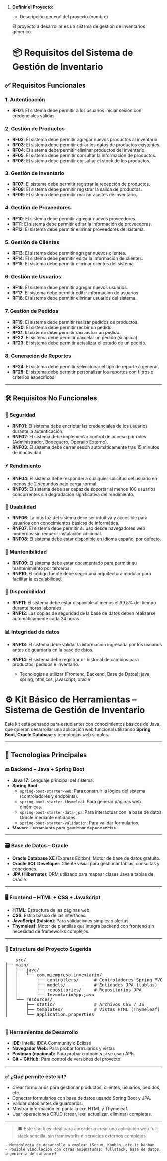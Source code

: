 
1. **Definir el Proyecto:**
    - Descripción general del proyecto.(nombre)

    El proyecto a desarrollar es un sistema de gestión de inventarios generico.

    # 📦 Requisitos del Sistema de Gestión de Inventario

## ✅ Requisitos Funcionales

### 1. Autenticación
- **RF01**: El sistema debe permitir a los usuarios iniciar sesión con credenciales válidas.

### 2. Gestión de Productos
- **RF02**: El sistema debe permitir agregar nuevos productos al inventario.
- **RF03**: El sistema debe permitir editar los datos de productos existentes.
- **RF04**: El sistema debe permitir eliminar productos del inventario.
- **RF05**: El sistema debe permitir consultar la información de productos.
- **RF06**: El sistema debe permitir consultar el stock de los productos.

### 3. Gestión de Inventario
- **RF07**: El sistema debe permitir registrar la recepción de productos.
- **RF08**: El sistema debe permitir registrar la salida de productos.
- **RF09**: El sistema debe permitir realizar ajustes de inventario.

### 4. Gestión de Proveedores
- **RF10**: El sistema debe permitir agregar nuevos proveedores.
- **RF11**: El sistema debe permitir editar la información de proveedores.
- **RF12**: El sistema debe permitir eliminar proveedores del sistema.

### 5. Gestión de Clientes
- **RF13**: El sistema debe permitir agregar nuevos clientes.
- **RF14**: El sistema debe permitir editar la información de clientes.
- **RF15**: El sistema debe permitir eliminar clientes del sistema.

### 6. Gestión de Usuarios
- **RF16**: El sistema debe permitir agregar nuevos usuarios.
- **RF17**: El sistema debe permitir editar información de usuarios.
- **RF18**: El sistema debe permitir eliminar usuarios del sistema.

### 7. Gestión de Pedidos
- **RF19**: El sistema debe permitir realizar pedidos de productos.
- **RF20**: El sistema debe permitir recibir un pedido.
- **RF21**: El sistema debe permitir despachar un pedido.
- **RF22**: El sistema debe permitir cancelar un pedido (si aplica).
- **RF23**: El sistema debe permitir actualizar el estado de un pedido.

### 8. Generación de Reportes
- **RF24**: El sistema debe permitir seleccionar el tipo de reporte a generar.
- **RF25**: El sistema debe permitir personalizar los reportes con filtros o criterios específicos.

---

## 🛠️ Requisitos No Funcionales

### 🔐 Seguridad
- **RNF01**: El sistema debe encriptar las credenciales de los usuarios durante la autenticación.
- **RNF02**: El sistema debe implementar control de acceso por roles (Administrador, Bodeguero, Operario Externo).
- **RNF03**: El sistema debe cerrar sesión automáticamente tras 15 minutos de inactividad.

### ⚡ Rendimiento
- **RNF04**: El sistema debe responder a cualquier solicitud del usuario en menos de 2 segundos bajo carga normal.
- **RNF05**: El sistema debe ser capaz de soportar al menos 100 usuarios concurrentes sin degradación significativa del rendimiento.

### 📱 Usabilidad
- **RNF06**: La interfaz del sistema debe ser intuitiva y accesible para usuarios con conocimientos básicos de informática.
- **RNF07**: El sistema debe permitir su uso desde navegadores web modernos sin requerir instalación adicional.
- **RNF08**: El sistema debe estar disponible en idioma español por defecto.

### 🔧 Mantenibilidad
- **RNF09**: El sistema debe estar documentado para permitir su mantenimiento por terceros.
- **RNF10**: El código fuente debe seguir una arquitectura modular para facilitar la escalabilidad.

### 🔄 Disponibilidad
- **RNF11**: El sistema debe estar disponible al menos el 99.5% del tiempo durante horas laborales.
- **RNF12**: Las copias de seguridad de la base de datos deben realizarse automáticamente cada 24 horas.

### 📊 Integridad de datos
- **RNF13**: El sistema debe validar la información ingresada por los usuarios antes de guardarla en la base de datos.
- **RNF14**: El sistema debe registrar un historial de cambios para productos, pedidos e inventario.

    - Tecnologías a utilizar (Frontend, Backend, Base de Datos): java, spring, html,css, javascript, oracle

# ⚙️ Kit Básico de Herramientas – Sistema de Gestión de Inventario

Este kit está pensado para estudiantes con conocimientos básicos de Java, que quieran desarrollar una aplicación web funcional utilizando **Spring Boot**, **Oracle Database** y tecnologías web simples.

---

## 🧱 Tecnologías Principales

### 🔙 Backend – Java + Spring Boot

- **Java 17**: Lenguaje principal del sistema.
- **Spring Boot**:
  - `spring-boot-starter-web`: Para construir la lógica del sistema (controladores y endpoints).
  - `spring-boot-starter-thymeleaf`: Para generar páginas web dinámicas.
  - `spring-boot-starter-data-jpa`: Para interactuar con la base de datos Oracle mediante entidades.
  - `spring-boot-starter-validation`: Para validar formularios.
- **Maven**: Herramienta para gestionar dependencias.

---

### 🗃️ Base de Datos – Oracle

- **Oracle Database XE** (Express Edition): Motor de base de datos gratuito.
- **Oracle SQL Developer**: Cliente visual para gestionar tablas, consultas y conexiones.
- **JPA (Hibernate)**: ORM utilizado para mapear clases Java a tablas de Oracle.

---

### 🖥️ Frontend – HTML + CSS + JavaScript

- **HTML**: Estructura de las páginas web.
- **CSS**: Estilo básico de las interfaces.
- **JavaScript (básico)**: Para validaciones simples o alertas.
- **Thymeleaf**: Motor de plantillas que integra backend con frontend sin necesidad de frameworks complejos.

---

### 📁 Estructura del Proyecto Sugerida


<pre>
    src/
├── main/
│   ├── java/
│   │   └── com.miempresa.inventario/
│   │       ├── controllers/      # Controladores Spring MVC
│   │       ├── models/           # Entidades JPA (tablas)
│   │       ├── repositories/     # Repositorios JPA
│   │       └── InventarioApp.java
│   └── resources/
│       ├── static/               # Archivos CSS / JS
│       ├── templates/            # Vistas HTML (Thymeleaf)
│       └── application.properties

</pre>

### 🧪 Herramientas de Desarrollo

- **IDE:** IntelliJ IDEA Community o Eclipse
- **Navegador Web:** Para probar formularios y vistas
- **Postman (opcional):** Para probar endpoints si se usan APIs
- **Git + GitHub:** Para control de versiones del proyecto

---

### ✅ ¿Qué permite este kit?

- Crear formularios para gestionar productos, clientes, usuarios, pedidos, etc.
- Conectar formularios con base de datos usando Spring Boot y JPA.
- Validar datos antes de guardarlos.
- Mostrar información en pantalla con HTML y Thymeleaf.
- Usar operaciones CRUD (crear, leer, actualizar, eliminar) completas.

---

> 🎓 Este stack es ideal para aprender a crear una aplicación web full-stack sencilla, sin frameworks ni servicios externos complejos.

    - Metodología de desarrollo a emplear (Scrum, Kanban, etc.): kanban
    - Posible vinculación con otras asignaturas: fullstack, base de datos, ingenieria de software?
    
